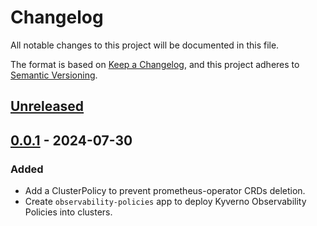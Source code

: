 # Changelog

All notable changes to this project will be documented in this file.

The format is based on [Keep a Changelog](https://keepachangelog.com/en/1.0.0/),
and this project adheres to [Semantic Versioning](https://semver.org/spec/v2.0.0.html).

## [Unreleased]

## [0.0.1] - 2024-07-30

### Added

- Add a ClusterPolicy to prevent prometheus-operator CRDs deletion.
- Create `observability-policies` app to deploy Kyverno Observability Policies into clusters.

[Unreleased]: https://github.com/giantswarm/observability-policies-app/compare/v0.0.1...HEAD
[0.0.1]: https://github.com/giantswarm/observability-policies-app/releases/tag/v0.0.1
